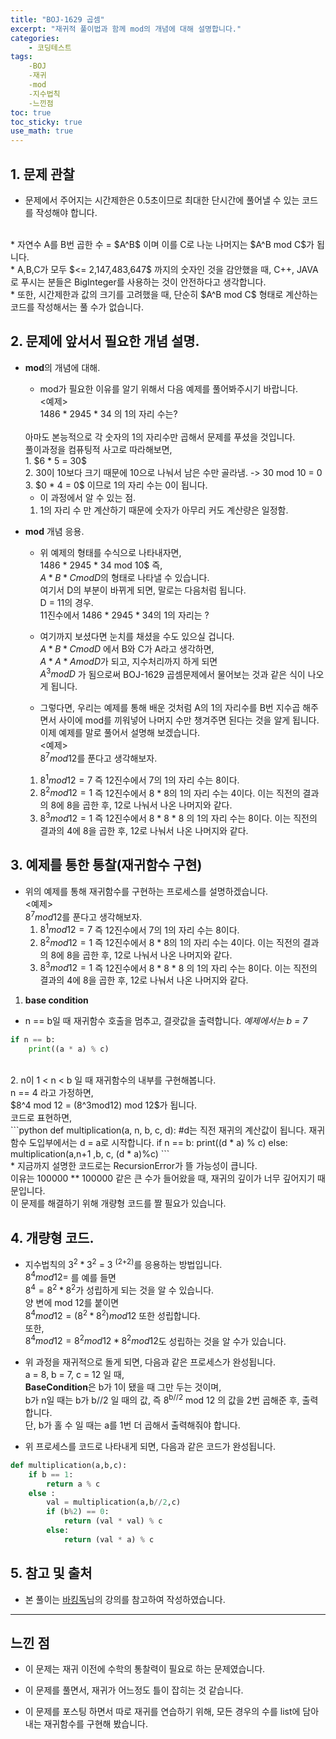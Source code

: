 ```yaml
---
title: "BOJ-1629 곱셈"
excerpt: "재귀적 풀이법과 함께 mod의 개념에 대해 설명합니다."
categories:
    - 코딩테스트
tags:
    -BOJ
    -재귀
    -mod
    -지수법칙
    -느낀점
toc: true
toc_sticky: true
use_math: true
---
```


## 1. 문제 관찰
* 문제에서 주어지는 시간제한은 0.5초이므로 최대한 단시간에 풀어낼 수 있는 코드를 작성해야 합니다.<br/>
<br/>
* 자연수 A를 B번 곱한 수 = $A^B$ 이며 이를 C로 나눈 나머지는 $A^B mod C$가 됩니다.
<br/>
* A,B,C가 모두 $<= 2,147,483,647$ 까지의 숫자인 것을 감안했을 때, C++, JAVA로 푸시는 분들은 BigInteger를 사용하는 것이 안전하다고 생각합니다.
<br/>
* 또한, 시간제한과 값의 크기를 고려했을 때, 단순히 $A^B mod C$ 형태로 계산하는 코드를 작성해서는 풀 수가 없습니다.
<br/>

## 2. 문제에 앞서서 필요한 개념 설명.
* **mod**의 개념에 대해.<br/>
    * mod가 필요한 이유를 알기 위해서 다음 예제를 풀어봐주시기 바랍니다.<br/>
    <예제><br/>
    1486 * 2945 * 34 의 1의 자리 수는?<br/>
    <br/>
    아마도 본능적으로 각 숫자의 1의 자리수만 곱해서 문제를 푸셨을 것입니다.<br/>
    풀이과정을 컴퓨팅적 사고로 따라해보면, <br/>
    1. $6 * 5 = 30$<br/>
    2. 30이 10보다 크기 때문에 10으로 나눠서 남은 수만 골라냄. -> 30 mod 10 = 0<br/>
    3. $0 * 4 = 0$ 이므로 1의 자리 수는 0이 됩니다.<br/>

    * 이 과정에서 알 수 있는 점.<br/>
    1. 1의 자리 수 만 계산하기 때문에 숫자가 아무리 커도 계산량은 일정함.<br/>

* **mod** 개념 응용.<br/>
    * 위 예제의 형태를 수식으로 나타내자면,<br/>
    1486 * 2945 * 34 mod 10$ 즉, <br/> 
    $A * B * C mod D$의 형태로 나타낼 수 있습니다.<br/>
    여기서 D의 부분이 바뀌게 되면, 말로는 다음처럼 됩니다.<br/>
    D = 11의 경우.<br/>
    11진수에서 1486 * 2945 * 34의 1의 자리는 ?<br/>

    * 여기까지 보셨다면 눈치를 채셨을 수도 있으실 겁니다.<br/>
    $A * B * C mod D$ 에서 B와 C가 A라고 생각하면,<br/>
    $A * A * A mod D$가 되고, 지수처리까지 하게 되면<br/>
    $A ^ 3 mod D$ 가 됨으로써 BOJ-1629 곱셈문제에서 물어보는 것과 같은 식이 나오게 됩니다.<br/>

    * 그렇다면, 우리는 예제를 통해 배운 것처럼 A의 1의 자리수를 B번 지수곱 해주면서 사이에 mod를 끼워넣어 나머지 수만 챙겨주면 된다는 것을 알게 됩니다. <br/>
    이제 예제를 말로 풀어서 설명해 보겠습니다.<br/>
    <예제><br/>
    $8^7 mod 12$를 푼다고 생각해보자.<br/>
    1. $8^1 mod 12 = 7$ 즉 12진수에서 7의 1의 자리 수는 8이다.<br/>
    2. $8^2 mod 12 = 1$ 즉 12진수에서 8 * 8의 1의 자리 수는 4이다. 이는 직전의 결과의 8에 8을 곱한 후, 12로 나눠서 나온 나머지와 같다.<br/>
    3. $8^3 mod 12 = 1$ 즉 12진수에서 8 * 8 * 8 의 1의 자리 수는 8이다. 이는 직전의 결과의 4에 8을 곱한 후, 12로 나눠서 나온 나머지와 같다.<br/>


## 3. 예제를 통한 통찰(재귀함수 구현)

* 위의 예제를 통해 재귀함수를 구현하는 프로세스를 설명하겠습니다.<br/>
    <예제><br/>
    $8^7 mod 12$를 푼다고 생각해보자.<br/>
    1. $8^1 mod 12 = 7$ 즉 12진수에서 7의 1의 자리 수는 8이다.<br/>
    2. $8^2 mod 12 = 1$ 즉 12진수에서 8 * 8의 1의 자리 수는 4이다. 이는 직전의 결과의 8에 8을 곱한 후, 12로 나눠서 나온 나머지와 같다.<br/>
    3. $8^3 mod 12 = 1$ 즉 12진수에서 8 * 8 * 8 의 1의 자리 수는 8이다. 이는 직전의 결과의 4에 8을 곱한 후, 12로 나눠서 나온 나머지와 같다.<br/>

1. **base condition**<br/>
* n == b일 때 재귀함수 호출을 멈추고, 결괏값을 출력합니다. *예제에서는 b = 7*<br/>
```python
if n == b:
    print((a * a) % c)
``` 
<br/>
2. n이 1 < n < b 일 때 재귀함수의 내부를 구현해봅니다. <br/>
n == 4 라고 가정하면,<br/>
$8^4 mod 12 = (8^3mod12) mod 12$가 됩니다.<br/>
코드로 표현하면,<br/>
```python
def multiplication(a, n, b, c, d): #d는 직전 재귀의 계산값이 됩니다. 재귀함수 도입부에서는 d = a로 시작합니다.
    if n == b:
        print((d * a) % c)
    else:
        multiplication(a,n+1 ,b, c, (d * a)%c)
```
<br/>
* 지금까지 설명한 코드로는 RecursionError가 뜰 가능성이 큽니다. <br/>
이유는 100000 ** 100000 같은 큰 수가 들어왔을 때, 재귀의 깊이가 너무 깊어지기 때문입니다.<br/> 이 문제를 해결하기 위해 개량형 코드를 짤 필요가 있습니다.<br/>

## 4. 개량형 코드.
* 지수법칙의 $3 ^ 2 * 3 ^2$ = 3 <sup>(2+2)</sup>를 응용하는 방법입니다.<br/>
$8^4 mod 12 =$ 를 예를 들면 <br/>
$8^4 = 8^2 * 8^2$가 성립하게 되는 것을 알 수 있습니다.<br/>
양 변에 mod 12를 붙이면<br/>
$8^4 mod 12 = (8^2*8 ^2)mod 12$ 또한 성립합니다.<br/>
또한,<br/>
$8^4 mod 12 = 8^2 mod12 * 8 ^2mod 12$도 성립하는 것을 알 수가 있습니다.<br/>

* 위 과정을 재귀적으로 돌게 되면, 다음과 같은 프로세스가 완성됩니다.<br/>
a = 8, b = 7, c = 12 일 때,<br/>
**BaseCondition**은 b가 1이 됐을 때 그만 두는 것이며,<br/>
b가 n일 때는 b가 b//2 일 때의 값, 즉 8<sup>b//2</sup> mod 12 의 값을 2번 곱해준 후, 출력합니다.<br/>
단, b가 홀 수 일 때는 a를 1번 더 곱해서 출력해줘야 합니다.<br/>

* 위 프로세스를 코드로 나타내게 되면, 다음과 같은 코드가 완성됩니다.<br/>
```python
def multiplication(a,b,c):
    if b == 1:
        return a % c
    else :
        val = multiplication(a,b//2,c)
        if (b%2) == 0:
            return (val * val) % c
        else:
            return (val * a) % c
```

## 5. 참고 및 출처<br/>
* 본 풀이는 [바킹독](https://baaaaaaaaaaaaaaaaaaaaaaarkingdog.tistory.com/943?category=773649)님의 강의를 참고하여 작성하였습니다.<br/>
---
## 느낀 점
* 이 문제는 재귀 이전에 수학의 통찰력이 필요로 하는 문제였습니다.<br/>

* 이 문제를 풀면서, 재귀가 어느정도 틀이 잡히는 것 같습니다.<br/>

* 이 문제를 포스팅 하면서 따로 재귀를 연습하기 위해, 모든 경우의 수를 list에 담아내는 재귀함수를 구현해 봤습니다.<br/>